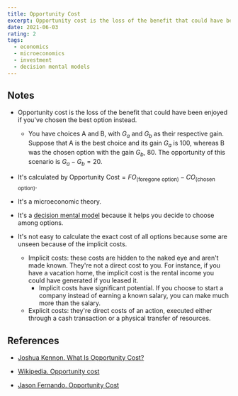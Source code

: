 ```yaml
---
title: Opportunity Cost
excerpt: Opportunity cost is the loss of the benefit that could have been enjoyed if the best choice was chosen instead.
date: 2021-06-03
rating: 2
tags:
  - economics
  - microeconomics
  - investment
  - decision mental models
---
```


## Notes

- Opportunity cost is the loss of the benefit that could have been enjoyed if you've chosen the best option instead.

  - You have choices A and B, with $G_a$ and $G_b$ as their respective gain. Suppose that A is the best choice and its gain $G_a$ is $100$, whereas B was the chosen option with the gain $G_b$, $80$. The opportunity of this scenario is $G_a - G_b = 20$.

- It's calculated by $\text{Opportunity Cost} = FO_{(\text{foregone option})} - CO_{(\text{chosen option})}$.

- It's a microeconomic theory.

- It's a [decision mental model](/zettelkasten/decision-mental-models) because it helps you decide to choose among options.

- It's not easy to calculate the exact cost of all options because some are unseen because of the implicit costs.

  - Implicit costs: these costs are hidden to the naked eye and aren't made known. They're not a direct cost to you. For instance, if you have a vacation home, the implicit cost is the rental income you could have generated if you leased it.
    - Implicit costs have significant potential. If you choose to start a company instead of earning a known salary, you can make much more than the salary.
  - Explicit costs: they're direct costs of an action, executed either through a cash transaction or a physical transfer of resources.

## References

- [Joshua Kennon. What Is Opportunity Cost?](https://www.thebalance.com/what-is-opportunity-cost-357200)

- [Wikipedia. Opportunity cost](https://en.wikipedia.org/wiki/Opportunity_cost)

- [Jason Fernando. Opportunity Cost](https://www.investopedia.com/terms/o/opportunitycost.asp)
